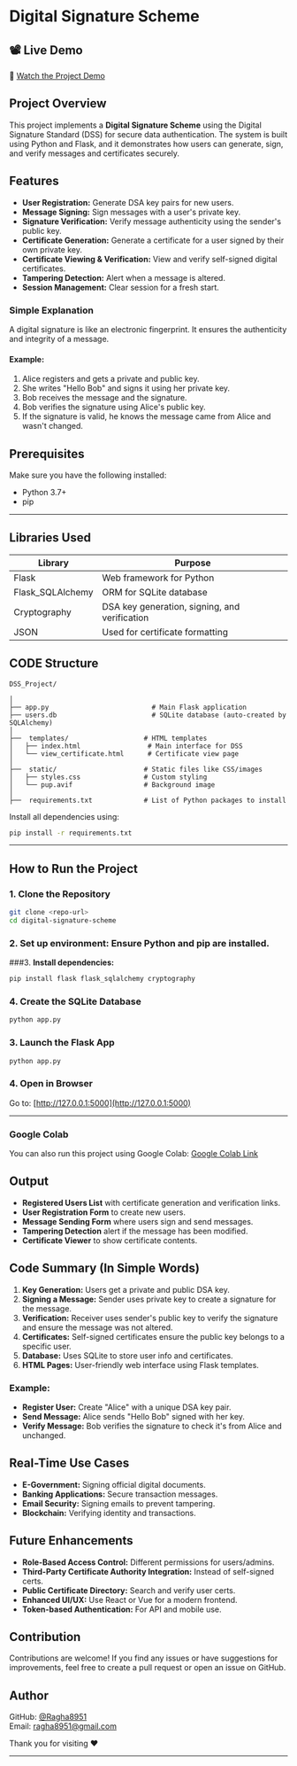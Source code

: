 # Digital Signature Scheme

## 📽️ Live Demo

🎥 [Watch the Project Demo](https://drive.google.com/file/d/15Cj42SxYErl3ZmxI-hC1qAtBhQUlpDGb/view?usp=sharing)


## Project Overview
This project implements a **Digital Signature Scheme** using the Digital Signature Standard (DSS) for secure data authentication. The system is built using Python and Flask, and it demonstrates how users can generate, sign, and verify messages and certificates securely.

## Features
- **User Registration:** Generate DSA key pairs for new users.
- **Message Signing:** Sign messages with a user's private key.
- **Signature Verification:** Verify message authenticity using the sender's public key.
- **Certificate Generation:** Generate a certificate for a user signed by their own private key.
- **Certificate Viewing & Verification:** View and verify self-signed digital certificates.
- **Tampering Detection:** Alert when a message is altered.
- **Session Management:** Clear session for a fresh start.

### Simple Explanation
A digital signature is like an electronic fingerprint. It ensures the authenticity and integrity of a message.

#### Example:
1. Alice registers and gets a private and public key.
2. She writes "Hello Bob" and signs it using her private key.
3. Bob receives the message and the signature.
4. Bob verifies the signature using Alice's public key.
5. If the signature is valid, he knows the message came from Alice and wasn't changed.

## Prerequisites
Make sure you have the following installed:
- Python 3.7+
- pip

---

## Libraries Used

| Library         | Purpose                                      |
|----------------|----------------------------------------------|
| Flask           | Web framework for Python                     |
| Flask_SQLAlchemy| ORM for SQLite database                      |
| Cryptography    | DSA key generation, signing, and verification |
| JSON            | Used for certificate formatting              |


## CODE Structure
```
DSS_Project/

│
├── app.py                          # Main Flask application
├── users.db                        # SQLite database (auto-created by SQLAlchemy)
│
├──  templates/                   # HTML templates
│   ├── index.html                 # Main interface for DSS
│   └── view_certificate.html      # Certificate view page
│
├──  static/                      # Static files like CSS/images
│   ├── styles.css                # Custom styling
│   └── pup.avif                  # Background image
│
├──  requirements.txt             # List of Python packages to install

```

Install all dependencies using:
```bash
pip install -r requirements.txt
```

---

## How to Run the Project
### 1. Clone the Repository
```bash
git clone <repo-url>
cd digital-signature-scheme
```
### 2. **Set up environment:** Ensure Python and pip are installed.

###3. **Install dependencies:**
```bash
pip install flask flask_sqlalchemy cryptography
```

### 4. Create the SQLite Database
```bash
python app.py
```

### 3. Launch the Flask App
```bash
python app.py
```

### 4. Open in Browser
Go to: [http://127.0.0.1:5000](http://127.0.0.1:5000)


---


### Google Colab
You can also run this project using Google Colab: [Google Colab Link](https://colab.research.google.com/drive/1qvsRfLlnSTD4EO1_XSN6c8PH6Ojy5Foh?usp=sharing)



## Output
- **Registered Users List** with certificate generation and verification links.
- **User Registration Form** to create new users.
- **Message Sending Form** where users sign and send messages.
- **Tampering Detection** alert if the message has been modified.
- **Certificate Viewer** to show certificate contents.

## Code Summary (In Simple Words)
1. **Key Generation:** Users get a private and public DSA key.
2. **Signing a Message:** Sender uses private key to create a signature for the message.
3. **Verification:** Receiver uses sender's public key to verify the signature and ensure the message was not altered.
4. **Certificates:** Self-signed certificates ensure the public key belongs to a specific user.
5. **Database:** Uses SQLite to store user info and certificates.
6. **HTML Pages:** User-friendly web interface using Flask templates.

### Example:
- **Register User:** Create "Alice" with a unique DSA key pair.
- **Send Message:** Alice sends "Hello Bob" signed with her key.
- **Verify Message:** Bob verifies the signature to check it's from Alice and unchanged.


## Real-Time Use Cases
- **E-Government:** Signing official digital documents.
- **Banking Applications:** Secure transaction messages.
- **Email Security:** Signing emails to prevent tampering.
- **Blockchain:** Verifying identity and transactions.

## Future Enhancements
- **Role-Based Access Control:** Different permissions for users/admins.
- **Third-Party Certificate Authority Integration:** Instead of self-signed certs.
- **Public Certificate Directory:** Search and verify user certs.
- **Enhanced UI/UX:** Use React or Vue for a modern frontend.
- **Token-based Authentication:** For API and mobile use.

## Contribution

Contributions are welcome! If you find any issues or have suggestions for improvements, feel free to create a pull request or open an issue on GitHub.

## Author


GitHub: [@Ragha8951](https://github.com/Ragha8951)\
Email: [ragha8951@gmail.com](mailto\:ragha8951@gmail.com)

Thank you for visiting ❤️



---

